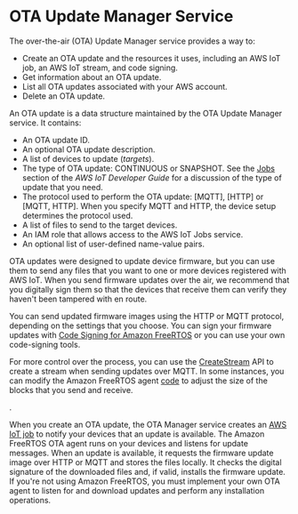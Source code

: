 # OTA Update Manager Service<a name="ota-manager"></a>

The over\-the\-air \(OTA\) Update Manager service provides a way to:
+ Create an OTA update and the resources it uses, including an AWS IoT job, an AWS IoT stream, and code signing\.
+ Get information about an OTA update\. 
+ List all OTA updates associated with your AWS account\.
+ Delete an OTA update\.

An OTA update is a data structure maintained by the OTA Update Manager service\. It contains:
+ An OTA update ID\.
+ An optional OTA update description\.
+ A list of devices to update \(*targets*\)\.
+ The type of OTA update: CONTINUOUS or SNAPSHOT\. See the [Jobs](https://docs.aws.amazon.com/iot/latest/developerguide/iot-jobs.html) section of the *AWS IoT Developer Guide* for a discussion of the type of update that you need\.
+ The protocol used to perform the OTA update: \[MQTT\], \[HTTP\] or \[MQTT, HTTP\]\. When you specify MQTT and HTTP, the device setup determines the protocol used\.
+ A list of files to send to the target devices\.
+ An IAM role that allows access to the AWS IoT Jobs service\.
+ An optional list of user\-defined name\-value pairs\.

OTA updates were designed to update device firmware, but you can use them to send any files that you want to one or more devices registered with AWS IoT\. When you send firmware updates over the air, we recommend that you digitally sign them so that the devices that receive them can verify they haven't been tampered with en route\.

You can send updated firmware images using the HTTP or MQTT protocol, depending on the settings that you choose\. You can sign your firmware updates with [Code Signing for Amazon FreeRTOS](https://docs.aws.amazon.com/signer/latest/developerguide/Welcome.html) or you can use your own code\-signing tools\.

For more control over the process, you can use the [ CreateStream](https://docs.aws.amazon.com/iot/latest/apireference/API_CreateStream.html) API to create a stream when sending updates over MQTT\. In some instances, you can modify the Amazon FreeRTOS agent [code](https://github.com/aws/amazon-freertos/tree/master/libraries/freertos_plus/aws/ota/src) to adjust the size of the blocks that you send and receive\.

\.

When you create an OTA update, the OTA Manager service creates an [AWS IoT job](https://docs.aws.amazon.com/iot/latest/developerguide/iot-jobs.html) to notify your devices that an update is available\. The Amazon FreeRTOS OTA agent runs on your devices and listens for update messages\. When an update is available, it requests the firmware update image over HTTP or MQTT and stores the files locally\. It checks the digital signature of the downloaded files and, if valid, installs the firmware update\. If you're not using Amazon FreeRTOS, you must implement your own OTA agent to listen for and download updates and perform any installation operations\.